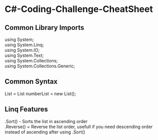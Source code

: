 # C#-Coding-Challenge-CheatSheet

## Common Library Imports

using System;<br/>
using System.Linq;<br/>
using System.IO;<br/>
using System.Text;<br/>
using System.Collections;<br/>
using System.Collections.Generic;<br/>

## Common Syntax

List = List<int> numberList = new List<int>();<br/>


## Linq Features 

.Sort() - Sorts the list in ascending order <br/>
.Reverse() = Reverse the list order, usefull if you need descending order instead of ascending after using .Sort()
